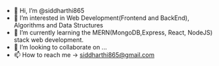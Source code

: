 - 👋 Hi, I’m @siddharthi865
- 👀 I’m interested in Web Development(Frontend and BackEnd), Algorithms and Data Structures
- 🌱 I’m currently learning the MERN(MongoDB,Express, React, NodeJS) stack web development.
- 💞️ I’m looking to collaborate on ...
- 📫 How to reach me -> siddharthi865@gmail.com

<!---
siddharthi865/siddharthi865 is a ✨ special ✨ repository because its `README.md` (this file) appears on your GitHub profile.
You can click the Preview link to take a look at your changes.
--->
